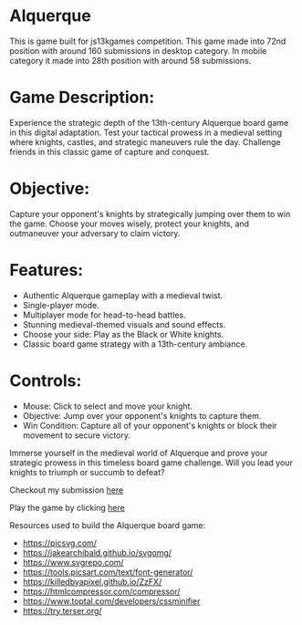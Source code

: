 # Alquerque
This is game built for js13kgames competition. 
This game made into 72nd position with around 160 submissions in desktop category.
In mobile category it made into 28th position with around 58 submissions.

# Game Description:
Experience the strategic depth of the 13th-century Alquerque board game in this digital adaptation. Test your tactical prowess in a medieval setting where knights, castles, and strategic maneuvers rule the day. Challenge friends in this classic game of capture and conquest.

# Objective:
Capture your opponent's knights by strategically jumping over them to win the game. Choose your moves wisely, protect your knights, and outmaneuver your adversary to claim victory.

# Features:
- Authentic Alquerque gameplay with a medieval twist.
- Single-player mode.
- Multiplayer mode for head-to-head battles.
- Stunning medieval-themed visuals and sound effects.
- Choose your side: Play as the Black or White knights.
- Classic board game strategy with a 13th-century ambiance.

# Controls:
- Mouse: Click to select and move your knight.
- Objective: Jump over your opponent's knights to capture them.
- Win Condition: Capture all of your opponent's knights or block their movement to secure victory.

Immerse yourself in the medieval world of Alquerque and prove your strategic prowess in this timeless board game challenge. Will you lead your knights to triumph or succumb to defeat?

Checkout my submission [here](https://js13kgames.com/entries/alquerque)

Play the game by clicking [here](https://lakshman-alquerque.surge.sh/)

Resources used to build the Alquerque board game:
- https://picsvg.com/
- https://jakearchibald.github.io/svgomg/
- https://www.svgrepo.com/
- https://tools.picsart.com/text/font-generator/
- https://killedbyapixel.github.io/ZzFX/
- https://htmlcompressor.com/compressor/
- https://www.toptal.com/developers/cssminifier
- https://try.terser.org/

